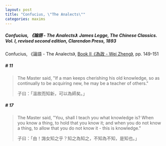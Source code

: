 ```yaml
---
layout: post
title: "Confucius, \"The Analects\""
categories: maxims
---
```


##### Confucius, 《論語 - The Analects》. James Legge, *The Chinese Classics. Vol. I*, revised second edition, Clarendon Press, 1893

Confucius, 《論語 - The Analects》, [Book II《為政 - Wei Zheng》](https://ctext.org/analects/wei-zheng), pp. 149-151

##### \# 11
> The Master said, "If a man keeps cherishing his old knowledge, so as continually to be acquiring new, he may be a teacher of others."
>
> 子曰：「溫故而知新，可以為師矣。」

##### \# 17
> The Master said, "You, shall I teach you what knowledge is? When you know a thing, to hold that you know it; and when you do not know a thing, to allow that you do not know it - this is knowledge."
>
> 子曰：「由！誨女知之乎？知之為知之，不知為不知，是知也。」